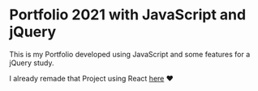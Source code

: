 # Portfolio 2021 with JavaScript and jQuery

This is my Portfolio developed using JavaScript and some features for a jQuery study.

I already remade that Project using React [here](https://github.com/FilipeDeboni/filipe-portfolio-2021) &#9829;
